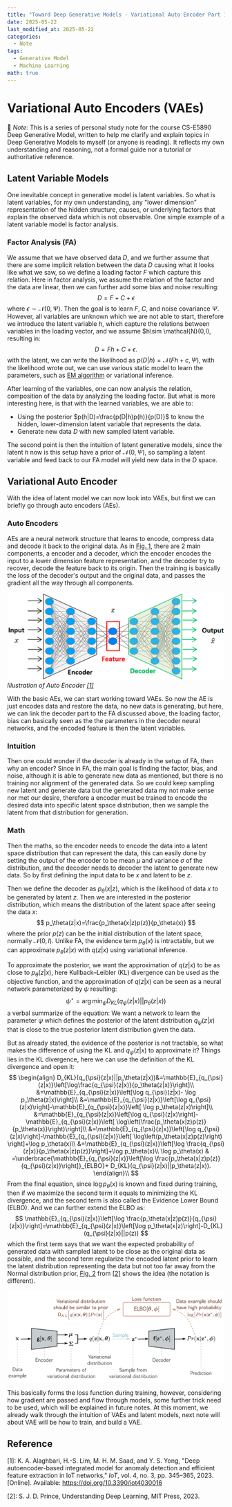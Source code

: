 ```yaml
---
title: "Toward Deep Generative Models - Variational Auto Encoder Part 1."
date: 2025-05-22
last_modified_at: 2025-05-22
categories:
  - Note
tags:
  - Generative Model
  - Machine Learning
math: true
---
```

# Variational Auto Encoders (VAEs)
📌 *Note:* This is a series of personal study note for the course CS-E5890 Deep Generative Model, written to help me clarify and explain topics in Deep Generative Models to myself (or anyone is reading). It reflects my own understanding and reasoning, not a formal guide nor a tutorial or authoritative reference. 
## Latent Variable Models
One inevitable concept in generative model is latent variables. So what is latent variables, for my own understanding, any "lower dimension" representation of the hidden structure, causes, or underlying factors that explain the observed data which is not observable. One simple example of a latent variable model is factor analysis.
### Factor Analysis (FA)
We assume that we have observed data $D$, and we further assume that there are some implicit relation between the data $D$ causing what it looks like what we saw, so we define a loading factor $F$ which capture this relation. Here in factor analysis, we assume the relation of the factor and the data are linear, then we can further add some bias and noise resulting:
$$
D=F+C+\epsilon
$$
where $\epsilon \sim \mathcal{N}(0, \Psi)$. Then the goal is to learn $F$, $C$, and noise covariance $\Psi$. However, all variables are unknown which we are not able to start, therefore we introduce the latent variable $h$, which capture the relations between variables in the loading vector, and we assume $h\sim \mathcal{N}(0,I), resulting in: 
$$
D=Fh+C+\epsilon.
$$
with the latent, we can write the likelihood as $p(D|h)=\mathcal{N}(Fh+c,\Psi)$, with the likelihood wrote out, we can use various static model to learn the parameters, such as [EM algorithm](https://henryhsu0217.github.io/note/EM/) or variational inference.

After learning of the variables, one can now analysis the relation, composition of the data by analyzing the loading factor. But what is more interesting here, is that with the learned variables, we are able to:
- Using the posterior $p(h|D)=\frac{p(D|h)p(h)}{p(D)}$ to know the hidden, lower-dimension latent variable that represents the data.
- Generate new data $D$ with new sampled latent variable.

The second point is then the intuition of latent generative models, since the latent $h$ now is this setup have a prior of $\mathcal{N}(0, \Psi)$, so sampling a latent variable and feed back to our FA model will yield new data in the $D$ space.

## Variational Auto Encoder 
With the idea of latent model we can now look into VAEs, but first we can briefly go through auto encoders (AEs).
### Auto Encoders
AEs are a neural network structure that learns to encode, compress data and decode it back to the original data. As in [Fig. 1](#figae), there are 2 main components, a encoder and a decoder, which the encoder encodes the input to a lower dimension feature representation, and the decoder try to recover, decode the feature back to its origin. Then the training is basically the loss of the decoder's output and the original data, and passes the gradient all the way through all components.

<a id="figae"></a>![AE](/assets/images/VAE/AE.png)
*Illustration of Auto Encoder [[1]](#ref_1)*

With the basic AEs, we can start working toward VAEs. So now the AE is just encodes data and restore the data, no new data is generating, but here, we can link the decoder part to the FA discussed above, the loading factor, bias can basically seen as the the parameters in the decoder neural networks, and the encoded feature is then the latent variables.

### Intuition
Then one could wonder if the decoder is already in the setup of FA, then why an encoder? Since in FA, the main goal is finding the factor, bias, and noise, although it is able to generate new data as mentioned, but there is no training nor alignment of the generated data. So we could keep sampling new latent and generate data but the generated data my not make sense nor met our desire, therefore a encoder must be trained to encode the desired data into specific latent space distribution, then we sample the latent from that distribution for generation.

### Math 
Then the maths, so the encoder needs to encode the data into a latent space distribution that can represent the data, this can easily done by setting the output of the encoder to be mean $\mu$ and variance $\sigma$ of the distribution, and the decoder needs to decoder the latent to generate new data. So by first defining the input data to be $x$ and latent to be $z$.

Then we define the decoder as $p_\theta(x|z)$, which is the likelihood of data $x$ to be generated by latent $z$. Then we are interested in the posterior distribution, which means the distribution of the latent space after seeing the data $x$:
$$
p_\theta(z|x)=\frac{p_\theta(x|z)p(z)}{p_\theta(x)}
$$
where the prior $p(z)$ can be the initial distribution of the latent space, normally $\mathcal{N}(0,I)$. Unlike FA, the evidence term $p_\theta(x)$ is intractable, but we can approximate $p_\theta(z|x)$ with $q(z|x)$ using variational inference.

To approximate the posterior, we want the approximation of $q(z|x)$ to be as close to $p_\theta(z|x)$, here Kullback–Leibler (KL) divergence can be used as the objective function, and the approximation of $q(z|x)$ can be seen as a neural network parameterized by $\psi$ resulting:
$$
\psi^\star=\arg \min_{\psi} D_{KL}(q_{\psi}(z|x)||p_\theta(z|x))
$$
a verbal summarize of the equation: We want a network to learn the parameter $\psi$ which defines the posterior of the latent distribution $q_{\psi}(z|x)$ that is close to the true posterior latent distribution given the data.

But as already stated, the evidence of the posterior is not tractable, so what makes the difference of using the KL and $q_{\psi}(z|x)$ to approximate it? Things lies in the KL divergence, here we can use the definition of the KL divergence and open it:
$$
\begin{align}
 D_{KL}(q_{\psi}(z|x)||p_\theta(z|x))&=\mathbb{E}_{q_{\psi}(z|x)}\left[\log\frac{q_{\psi}(z|x)}{p_\theta(z|x)}\right]\\
 &=\mathbb{E}_{q_{\psi}(z|x)}\left[\log q_{\psi}(z|x)- \log p_\theta(z|x)\right]\\
 &=\mathbb{E}_{q_{\psi}(z|x)}\left[\log q_{\psi}(z|x)\right]-\mathbb{E}_{q_{\psi}(z|x)}\left[ \log p_\theta(z|x)\right]\\
 &=\mathbb{E}_{q_{\psi}(z|x)}\left[\log q_{\psi}(z|x)\right]-\mathbb{E}_{q_{\psi}(z|x)}\left[ \log\left(\frac{p_\theta(x|z)p(z)}{p_\theta(x)}\right)\right]\\
 &=\mathbb{E}_{q_{\psi}(z|x)}\left[\log q_{\psi}(z|x)\right]-\mathbb{E}_{q_{\psi}(z|x)}\left[ \log\left(p_\theta(x|z)p(z)\right) \right]+\log p_\theta(x)\\
 &=\mathbb{E}_{q_{\psi}(z|x)}\left[\log \frac{q_{\psi}(z|x)}{p_\theta(x|z)p(z)}\right]+\log p_\theta(x)\\
 \log p_\theta(x) & =\underbrace{\mathbb{E}_{q_{\psi}(z|x)}\left[\log \frac{p_\theta(x|z)p(z)}{q_{\psi}(z|x)}\right]}_{ELBO}+ D_{KL}(q_{\psi}(z|x)||p_\theta(z|x)).
\end{align}\\
$$
From the final equation, since $\log p_\theta(x)$ is known and fixed during training, then if we maximize the second term it equals to minimizing the KL divergence, and the second term is also called the Evidence Lower Bound (ELBO). And we can further extend the ELBO as:
$$
\mathbb{E}_{q_{\psi}(z|x)}\left[\log \frac{p_\theta(x|z)p(z)}{q_{\psi}(z|x)}\right]=\mathbb{E}_{q_{\psi}(z|x)}\left[\log p_\theta(x|z)\right]-D_{KL}(q_{\psi}(z|x)||p(z))
$$
which the first term says that we want the expected probability of generated data with sampled latent to be close as the original data as possible, and the second term regularize the encoded latent prior to learn the latent distribution representing the data but not too far away from the Normal distribution prior, [Fig. 2](#figae) from [[2]](#ref_2) shows the idea (the notation is different). 

<a id="figae"></a>![AE](/assets/images/VAE/VAEs.png)

This basically forms the loss function during training, however, considering how gradient are passed and flow through models, some further trick need to be used, which will be explained in future notes. At this moment, we already walk through the intuition of VAEs and latent models, next note will about VAE will be how to train, and build a VAE.

## Reference
<a id="ref_1"></a>[1]: K. A. Alaghbari, H.-S. Lim, M. H. M. Saad, and Y. S. Yong, "Deep autoencoder-based integrated model for anomaly detection and efficient feature extraction in IoT networks," *IoT*, vol. 4, no. 3, pp. 345–365, 2023. [Online]. Available: https://doi.org/10.3390/iot4030016

<a id="ref_2"></a>[2]: S. J. D. Prince, Understanding Deep Learning, MIT Press, 2023.

